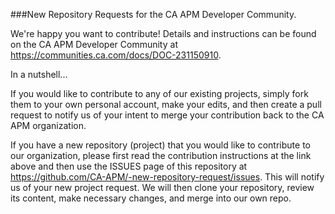 ###New Repository Requests for the CA APM Developer Community.

We're happy you want to contribute!  Details and instructions can be found on the CA APM Developer Community at https://communities.ca.com/docs/DOC-231150910.  

In a nutshell...

If you would like to contribute to any of our existing projects, simply fork them to your own personal account, make your edits, and then create a pull request to notify us of your intent to merge your contribution back to the CA APM organization.

If you have a new repository (project) that you would like to contribute to our organization, please first read the contribution instructions at the link above and then use the ISSUES page of this repository at https://github.com/CA-APM/-new-repository-request/issues.  This will notify us of your new project request.  We will then clone your repository, review its content, make necessary changes, and merge into our own repo.




